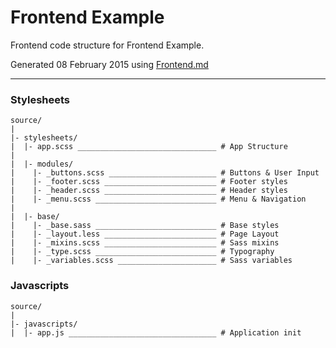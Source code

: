 # Frontend Example 

Frontend code structure for Frontend Example. 

Generated 08 February 2015 using [Frontend.md](http://github.com/animade/frontend-md)

---

### Stylesheets

````
source/
|
|- stylesheets/
|  |- app.scss _______________________________ # App Structure
|
|  |- modules/
|    |- _buttons.scss ________________________ # Buttons & User Input
|    |- _footer.scss _________________________ # Footer styles
|    |- _header.scss _________________________ # Header styles
|    |- _menu.scss ___________________________ # Menu & Navigation
|
|  |- base/
|    |- _base.sass ___________________________ # Base styles
|    |- _layout.less _________________________ # Page Layout
|    |- _mixins.scss _________________________ # Sass mixins
|    |- _type.scss ___________________________ # Typography
|    |- _variables.scss ______________________ # Sass variables
````

### Javascripts

````
source/
|
|- javascripts/
|  |- app.js _________________________________ # Application init
````